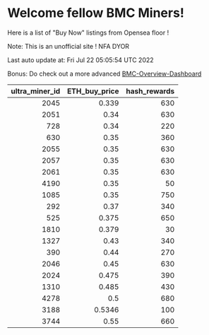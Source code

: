 # Welcome fellow BMC Miners!
Here is a list of "Buy Now" listings from Opensea floor !

Note: This is an unofficial site ! NFA DYOR

Last auto update at: Fri Jul 22 05:05:54 UTC 2022

Bonus: Do check out a more advanced [BMC-Overview-Dashboard](https://dune.com/defifunk/BMC-Overview-Dashboard)


|   ultra_miner_id |   ETH_buy_price |   hash_rewards |
|-----------------:|----------------:|---------------:|
|             2045 |          0.339  |            630 |
|             2051 |          0.34   |            630 |
|              728 |          0.34   |            220 |
|              630 |          0.35   |            360 |
|             2055 |          0.35   |            630 |
|             2057 |          0.35   |            630 |
|             2061 |          0.35   |            630 |
|             4190 |          0.35   |             50 |
|             1085 |          0.35   |            750 |
|              292 |          0.37   |            340 |
|              525 |          0.375  |            650 |
|             1810 |          0.379  |             30 |
|             1327 |          0.43   |            340 |
|              390 |          0.44   |            270 |
|             2046 |          0.45   |            630 |
|             2024 |          0.475  |            390 |
|             1310 |          0.485  |            430 |
|             4278 |          0.5    |            680 |
|             3188 |          0.5346 |            100 |
|             3744 |          0.55   |            660 |